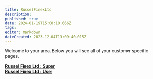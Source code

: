 ```yaml
---
title: RusselFinexLtd
description: 
published: true
date: 2024-01-19T15:00:10.666Z
tags: 
editor: markdown
dateCreated: 2023-12-04T13:09:40.015Z
---
```


Welcome to your area. Below you will see all of your customer specific pages.<br><br><b>[Russel Finex Ltd : Super](/Apps/Customers/RusselFinexLtd/RusselFinexLtd~Super)<br></b><b>[Russel Finex Ltd : User](/Apps/Customers/RusselFinexLtd/RusselFinexLtd~User)<br></b>